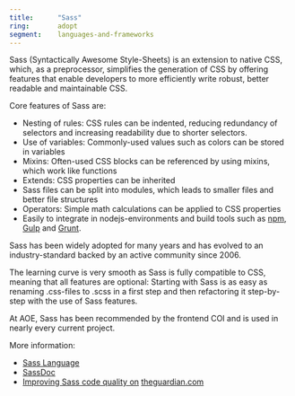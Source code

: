 ```yaml
---
title:      "Sass"
ring:       adopt
segment:    languages-and-frameworks
---
```


Sass (Syntactically Awesome Style-Sheets) is an extension to native CSS, which, as a preprocessor, simplifies the generation of CSS by offering features that enable developers to more efficiently write robust, better readable and maintainable CSS.

Core features of Sass are:

*   Nesting of rules: CSS rules can be indented, reducing redundancy of selectors and increasing readability due to shorter selectors.
*   Use of variables: Commonly-used values such as colors can be stored in variables
*   Mixins: Often-used CSS blocks can be referenced by using mixins, which work like functions
*   Extends: CSS properties can be inherited
*   Sass files can be split into modules, which leads to smaller files and better file structures
*   Operators: Simple math calculations can be applied to CSS properties
*   Easily to integrate in nodejs-environments and build tools such as [npm](/tools/npm/), [Gulp](/tools/gulp/) and [Grunt](/tools/grunt/).

Sass has been widely adopted for many years and has evolved to an industry-standard backed by an active community since 2006.

The learning curve is very smooth as Sass is fully compatible to CSS, meaning that all features are optional:
Starting with Sass is as easy as renaming .css-files to .scss in a first step and then refactoring it step-by-step with the use of Sass features.

At AOE, Sass has been recommended by the frontend COI and is used in nearly every current project.

More information:

*   [Sass Language](http://sass-lang.com/)
*   [SassDoc](http://sassdoc.com/)
*   [Improving Sass code quality on](https://www.theguardian.com/info/developer-blog/2014/may/13/improving-sass-code-quality-on-theguardiancom) [theguardian.com](http://theguardian.com)